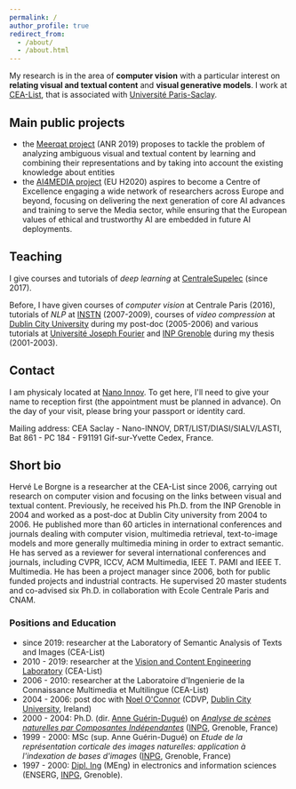 ```yaml
---
permalink: /
author_profile: true
redirect_from: 
  - /about/
  - /about.html
---
```


My research is in the area of **computer vision** with a particular interest on **relating visual and textual content** and **visual generative models**. I work at [CEA-List](https://list.cea.fr/en/), that is associated with [Université Paris-Saclay](https://www.universite-paris-saclay.fr/en).

## Main public projects
* the [Meerqat project](https://www.meerqat.fr/) (ANR 2019) proposes to tackle the problem of analyzing ambiguous visual and textual content by learning and combining their representations and by taking into account the existing knowledge about entities
* the [AI4MEDIA project](https://www.ai4media.eu/) (EU H2020) aspires to become a Centre of Excellence engaging a wide network of researchers across Europe and beyond, focusing on delivering the next generation of core AI advances and training to serve the Media sector, while ensuring that the European values of ethical and trustworthy AI are embedded in future AI deployments.

## Teaching
I give courses and tutorials of *deep learning* at [CentraleSupelec](https://www.centralesupelec.fr/) (since 2017). 


Before, I have given courses of *computer vision* at Centrale Paris (2016), tutorials of *NLP* at [INSTN](https://instn.cea.fr/en/) (2007-2009), courses of *video compression* at [Dublin City University](https://www.dcu.ie/) during my post-doc (2005-2006) and various tutorials at [Université Joseph Fourier](https://www.univ-grenoble-alpes.fr/) and [INP Grenoble](https://www.grenoble-inp.fr/en) during my thesis (2001-2003).

## Contact 
I am physicaly located at [Nano Innov](https://list.cea.fr/app/uploads/2023/10/Coming_to_nano-innov_2023.pdf). To get here, I'll need to give your name to reception first (the appointment must be planned in advance). On the day of your visit, please bring your passport or identity card. 

Mailing address: CEA Saclay - Nano-INNOV, DRT/LIST/DIASI/SIALV/LASTI, Bat 861 - PC 184 - F91191 Gif-sur-Yvette Cedex, France.

## Short bio
Hervé Le Borgne is a researcher at the CEA-List since 2006, carrying out research on computer vision and focusing on the links between visual and textual content. Previously, he received his Ph.D. from the INP Grenoble in 2004 and worked as a post-doc at Dublin City university from 2004 to 2006. He published more than 60 articles in international conferences and journals dealing with computer vision, multimedia retrieval, text-to-image models and more generally multimedia mining in order to extract semantic. He has served as a reviewer for several international conferences and journals, including CVPR, ICCV, ACM Multimedia, IEEE T. PAMI and IEEE T. Multimedia. He has been a project manager since 2006, both for public funded projects and industrial contracts. He supervised 20 master students and co-advised six Ph.D. in collaboration with Ecole Centrale Paris and CNAM.

### Positions and Education
- since 2019: researcher at the Laboratory of Semantic Analysis of Texts and Images (CEA-List)
- 2010 - 2019: researcher at the [Vision and Content Engineering Laboratory](https://kalisteo.cea.fr/index.php/ai/) (CEA-List)
- 2006 - 2010: researcher at the Laboratoire d'Ingenierie de la Connaissance Multimedia et Multilingue (CEA-List)
- 2004 - 2006: post doc with [Noel O'Connor](https://www.insight-centre.org/our-team/prof-noel-oconnor/) (CDVP, [Dublin City University](https://www.dcu.ie/), Ireland)
- 2000 - 2004: Ph.D. (dir. [Anne Guérin-Dugué](https://www.gipsa-lab.grenoble-inp.fr/user/anne.guerin-dugue)) on [*Analyse de scènes naturelles par Composantes Indépendantes*](https://theses.hal.science/tel-00005925) ([INPG](https://www.grenoble-inp.fr/), Grenoble, France)
- 1999 - 2000: MSc (sup. Anne Guérin-Dugué) on *Etude de la représentation corticale des images naturelles: application à l'indexation de bases d'images* ([INPG](https://www.grenoble-inp.fr/), Grenoble, France)
- 1997 - 2000: [Dipl. Ing](https://en.wikipedia.org/wiki/Dipl%C3%B4me_d%27Ing%C3%A9nieur) (MEng)  in electronics and information sciences (ENSERG, [INPG](https://www.grenoble-inp.fr/), Grenoble).
